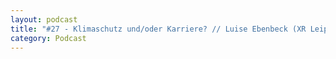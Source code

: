 ```yaml
---
layout: podcast
title: "#27 - Klimaschutz und/oder Karriere? // Luise Ebenbeck (XR Leipzig)"
category: Podcast
---
```


<p><script class="podigee-podcast-player" src="https://cdn.podigee.com/podcast-player/javascripts/podigee-podcast-player.js" data-configuration="https://interviews-4-future.podigee.io/27-i4f/embed?context=external"></script></p>
